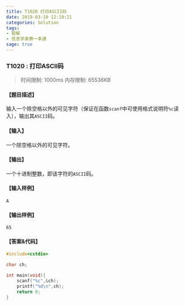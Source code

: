 ```yaml
---
title: T1020 打印ASCII码
date: 2019-03-10 12:19:21
categories: Solution
tags:
- 题解
- 信息学奥赛一本通
sage: true
---
```


### T1020 : 打印ASCII码

> 时间限制: $1000 \text{ms}$ 内存限制: $65536 \text{KB}$

<!-- more -->

#### 【题目描述】

输入一个除空格以外的可见字符（保证在函数`scanf`中可使用格式说明符`%c`读入），输出其`ASCII`码。

#### 【输入】

一个除空格以外的可见字符。

#### 【输出】

一个十进制整数，即该字符的`ASCII`码。

#### 【输入样例】

```
A
```

#### 【输出样例】

```
65
```

#### 【答案&代码】

```cpp
#include<cstdio>

char ch;

int main(void){
    scanf("%c",&ch);
    printf("%d\n",ch);
    return 0;
}
```
